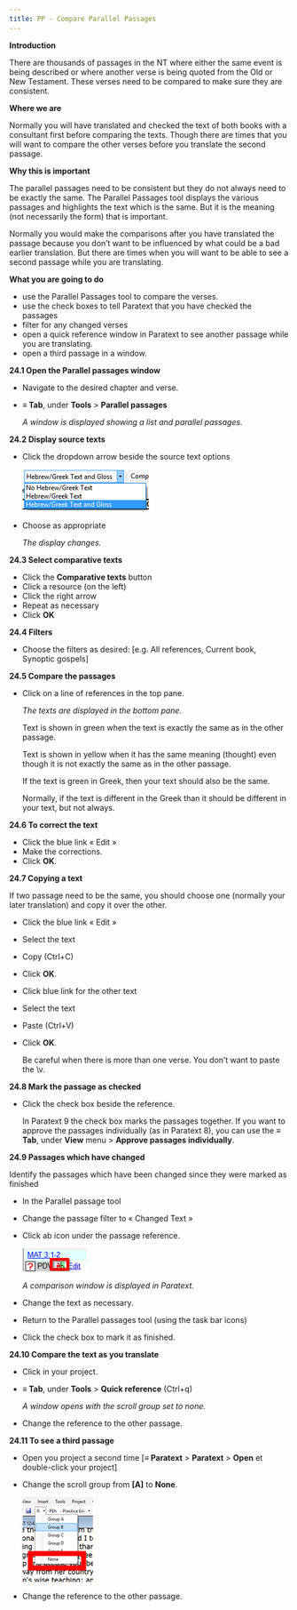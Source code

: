 ```yaml
---
title: PP - Compare Parallel Passages
---
```

**Introduction**

There are thousands of passages in the NT where either the same event is being described or where another verse is being quoted from the Old or New Testament. These verses need to be compared to make sure they are consistent.

**Where we are**

Normally you will have translated and checked the text of both books with a consultant first before comparing the texts. Though there are times that you will want to compare the other verses before you translate the second passage.

**Why this is important**

The parallel passages need to be consistent but they do not always need to be exactly the same. The Parallel Passages tool displays the various passages and highlights the text which is the same. But it is the meaning (not necessarily the form) that is important.

Normally you would make the comparisons after you have translated the passage because you don’t want to be influenced by what could be a bad earlier translation. But there are times when you will want to be able to see a second passage while you are translating.

**What you are going to do**

-   use the Parallel Passages tool to compare the verses.
-   use the check boxes to tell Paratext that you have checked the passages
-   filter for any changed verses
-   open a quick reference window in Paratext to see another passage while you are translating.
-   open a third passage in a window.

**24.1 Open the Parallel passages window**

-   Navigate to the desired chapter and verse.
-   **≡ Tab**, under **Tools** \> **Parallel passages**

    *A window is displayed showing a list and parallel passages.*

**24.2 Display source texts**

-   Click the dropdown arrow beside the source text options

    ![wordml://121.png](media/5de8786f01eb7aacbd277215949e2806.png)

-   Choose as appropriate

    *The display changes.*

**24.3 Select comparative texts**

-   Click the **Comparative texts** button
-   Click a resource (on the left)
-   Click the right arrow
-   Repeat as necessary
-   Click **OK**

**24.4 Filters**

-   Choose the filters as desired: [e.g. All references, Current book, Synoptic gospels]

**24.5 Compare the passages**

-   Click on a line of references in the top pane.

    *The texts are displayed in the bottom pane.*

    Text is shown in green when the text is exactly the same as in the other passage.

    Text is shown in yellow when it has the same meaning (thought) even though it is not exactly the same as in the other passage.

    If the text is green in Greek, then your text should also be the same.

    Normally, if the text is different in the Greek than it should be different in your text, but not always.

**24.6 To correct the text**

-   Click the blue link « Edit »
-   Make the corrections.
-   Click **OK**.

**24.7 Copying a text**

If two passage need to be the same, you should choose one (normally your later translation) and copy it over the other.

-   Click the blue link « Edit »
-   Select the text
-   Copy (Ctrl+C)
-   Click **OK**.
-   Click blue link for the other text
-   Select the text
-   Paste (Ctrl+V)
-   Click **OK**.

    Be careful when there is more than one verse. You don’t want to paste the \\v.

**24.8 Mark the passage as checked**

-   Click the check box beside the reference.

    In Paratext 9 the check box marks the passages together. If you want to approve the passages individually (as in Paratext 8), you can use the **≡ Tab**, under **View** menu \> **Approve passages individually**.

**24.9 Passages which have changed**

Identify the passages which have been changed since they were marked as finished

-   In the Parallel passage tool
-   Change the passage filter to « Changed Text »
-   Click ab icon under the passage reference.

    ![wordml://122.png](media/ea1d66852c0192c8550330116493c717.png)

    *A comparison window is displayed in Paratext.*

-   Change the text as necessary.
-   Return to the Parallel passages tool (using the task bar icons)
-   Click the check box to mark it as finished.

**24.10 Compare the text as you translate**

-   Click in your project.
-   **≡ Tab**, under **Tools** \> **Quick reference** (Ctrl+q)

    *A window opens with the scroll group set to none.*

-   Change the reference to the other passage.

**24.11 To see a third passage**

-   Open you project a second time [**≡ Paratext** \> **Paratext** \> **Open** et double-click your project]
-   Change the scroll group from **[A]** to **None**.

    ![wordml://123.png](media/d55737ffa1c94445ea7563fcf86f87e2.png)

-   Change the reference to the other passage.
